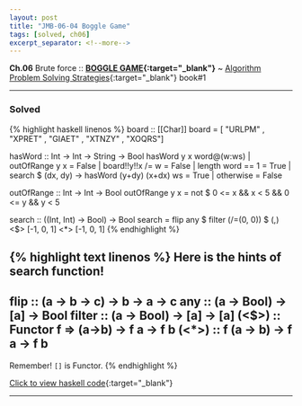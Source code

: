 ```yaml
---
layout: post
title: "JMB-06-04 Boggle Game"
tags: [solved, ch06]
excerpt_separator: <!--more-->
---
```


**Ch.06** Brute force :: **[BOGGLE GAME](https://algospot.com/judge/problem/read/BOGGLE){:target="\_blank"}** <!--more--> ~ [Algorithm Problem Solving Strategies](https://book.algospot.com/){:target="\_blank"} book#1

---

### Solved

{% highlight haskell linenos %}
board :: [[Char]]
board = [ "URLPM"
        , "XPRET"
        , "GIAET"
        , "XTNZY"
        , "XOQRS"]

hasWord :: Int -> Int -> String -> Bool
hasWord y x word@(w:ws) 
  | outOfRange y x             = False
  | board!!y!!x /= w           = False
  | length word == 1           = True
  | search $ \(dx, dy) -> 
      hasWord (y+dy) (x+dx) ws = True
  | otherwise                  = False

outOfRange :: Int -> Int -> Bool
outOfRange y x = not $ 0 <= x && x < 5 && 0 <= y && y < 5

search :: ((Int, Int) -> Bool) -> Bool
search = flip any $ filter (/=(0, 0)) $ (,) <$> [-1, 0, 1] <*> [-1, 0, 1]
{% endhighlight %}

{% highlight text linenos %}
Here is the hints of search function!
------------------------------------------
flip :: (a -> b -> c) -> b -> a -> c
any :: (a -> Bool) -> [a] -> Bool
filter :: (a -> Bool) -> [a] -> [a]
(<$>) :: Functor f => (a->b) -> f a -> f b
(<*>) :: f (a -> b) -> f a -> f b
------------------------------------------
Remember! `[]` is Functor.
{% endhighlight %}

[Click to view haskell code](https://github.com/fp-study/fp-study.github.io/blob/master/_haskell/2020-1-JongManBook/06-brute-force/06-04-Boggle-game.hs){:target="\_blank"}

---
